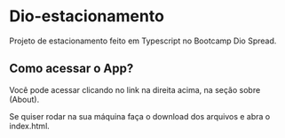 # Dio-estacionamento
Projeto de estacionamento feito em Typescript no Bootcamp Dio Spread.

## Como acessar o App?

Você pode acessar clicando no link na direita acima, na seção sobre (About).

Se quiser rodar na sua máquina faça o download dos arquivos e abra o index.html.
